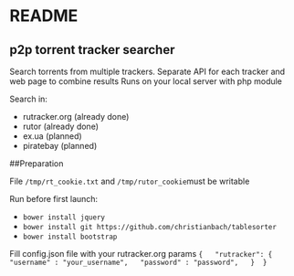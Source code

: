 README
===

p2p torrent tracker searcher
----

Search torrents from multiple trackers.
Separate API for each tracker and web page to combine results
Runs on your local server with php module

Search in:

* rutracker.org (already done)
* rutor (already done)
* ex.ua (planned)
* piratebay (planned)


##Preparation

File `/tmp/rt_cookie.txt` and `/tmp/rutor_cookie`must be writable

Run before first launch:

* `bower install jquery`
* `bower install git https://github.com/christianbach/tablesorter`
* `bower install bootstrap`  

Fill config.json file with your rutracker.org params
`
{  
  "rutracker": {
    "username" : "your_username",  
    "password" : "password",  
    } 
}  
`
